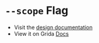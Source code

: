 # `--scope` Flag

- Visit the [design documentation](../docs/--scope.md)
- View it on Grida [Docs](https://grida.co/docs/flags/--scope)
